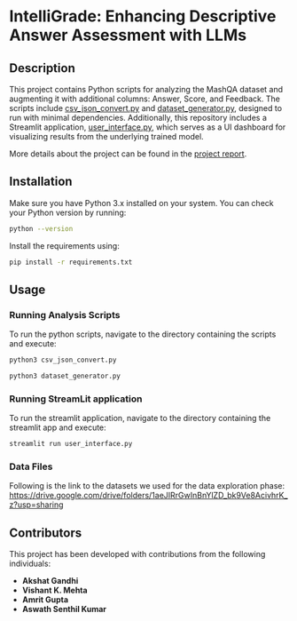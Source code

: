 # IntelliGrade: Enhancing Descriptive Answer Assessment with LLMs

## Description
This project contains Python scripts for analyzing the MashQA dataset and augmenting it with additional columns: Answer, Score, and Feedback. The scripts include [csv_json_convert.py](https://github.com/vishant-mehta/fai-project/blob/main/json_csv_convert.py) and [dataset_generator.py](https://github.com/vishant-mehta/fai-project/blob/main/dataset_generator.py), designed to run with minimal dependencies. Additionally, this repository includes a Streamlit application, [user_interface.py](https://github.com/vishant-mehta/fai-project/blob/main/user_interface.py), which serves as a UI dashboard for visualizing results from the underlying trained model.

More details about the project can be found in the [project report](https://github.com/vishant-mehta/fai-project/blob/main/FAI_Project.pdf).


## Installation
Make sure you have Python 3.x installed on your system. You can check your Python version by running:
```bash
python --version
```
Install the requirements using:
```bash
pip install -r requirements.txt
```

## Usage

### Running Analysis Scripts
To run the python scripts, navigate to the directory containing the scripts and execute:
```bash
python3 csv_json_convert.py
```
```bash
python3 dataset_generator.py
```

### Running StreamLit application
To run the streamlit application, navigate to the directory containing the streamlit app and execute:
```bash
streamlit run user_interface.py
```

### Data Files
Following is the link to the datasets we used for the data exploration phase: https://drive.google.com/drive/folders/1aeJIRrGwInBnYlZD_bk9Ve8AcivhrK_z?usp=sharing

## Contributors

This project has been developed with contributions from the following individuals:

- **Akshat Gandhi** 
- **Vishant K. Mehta** 
- **Amrit Gupta** 
- **Aswath Senthil Kumar**
